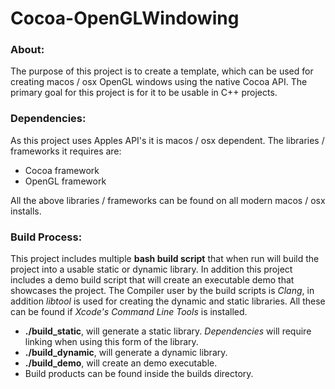 # Cocoa-OpenGLWindowing

### About:
The purpose of this project is to create a template, which can be used for creating macos / osx OpenGL windows using the native Cocoa API. The primary goal for this project is for it to be usable in C++ projects.

### Dependencies:
As this project uses Apples API's it is macos / osx dependent.
The libraries / frameworks it requires are:

 - Cocoa framework
 - OpenGL framework

All the above libraries / frameworks can be found on all modern macos / osx installs.

### Build Process:
This project includes multiple **bash build script** that when run will build the project into a usable static or dynamic library.
In addition this project includes a demo build script that will create an executable demo that showcases the project.
The Compiler user by the build scripts is *Clang*, in addition *libtool* is used for creating the dynamic and static libraries. All these can be found if *Xcode's Command Line Tools* is installed.

- **./build_static**, will generate a static library. *Dependencies* will require linking when using this form of the library.
- **./build_dynamic**,  will generate a dynamic library.
- **./build_demo**, will create an demo executable.
- Build products can be found inside the builds directory.